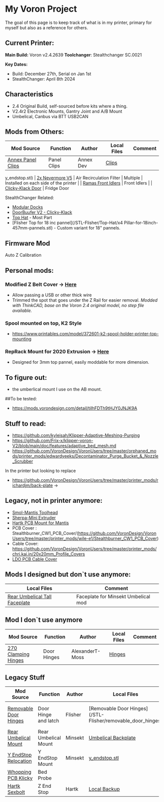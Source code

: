 # My Voron Project

The goal of this page is to keep track of what is in my printer, primary for myself but also as a reference for others.

## Current Printer:
**Main Build:** Voron v2.4.2639
**Toolchanger**: Stealthchanger SC.0021

**Key Dates:**
* Build: December 27th, Serial on Jan 1st
* StealthChanger: April 8th 2024

## Characteristics
* 2.4 Original Build, self-sourced before kits where a thing.
* V2.4r2 Electronic Mounts, Gantry Joint and A/B Mount
* Umbelical, Canbus via BTT USB2CAN



## Mods from Others:

| Mod Source | Function | Author | Local Files | Comment |
| --- | --- |--- |--- | --- |
| [Annex Panel Clips](https://github.com/Annex-Engineering/Annex-Engineering_User_Mods/tree/main/Printers/All_Printers/annex_dev-Panel_2020_Clips_and_Hinges) | Panel Clips | Annex Dev | [Clips](/STL-Others/annex_dev-Panel_2020_Clips_and_Hinges/) |
y_endstop.stl)
| [2x Nevermore V5](https://github.com/nevermore3d/Nevermore_Micro/blob/master/V5_Duo/Mods/Rear-Backmount-Plenum_by-mvieleers/mvieleers_nevermore_plenum_backmount.stl) | Air Recirculation Filter | Multiple | Installed on each side of the printer |
| [Ramas Front Idlers](https://github.com/Ramalama2/Voron-2-Mods/tree/main/Front_Idlers) | Front Idlers | 
| [Clicky-Klack Door](https://github.com/tanaes/whopping_Voron_mods/tree/main/clickyclacky_door) | Fridge Door

StealthChanger Related:
* [Modular Docks](https://github.com/DraftShift/ModularDock)
* [DoorBuufer V2 - Clicky-Klack](https://github.com/DraftShift/DoorBuffer)
* [Top Hat](https://github.com/viesturz/tapchanger/tree/main/TopHat) - Most Part
* [Flisher Top for 18 inc pannel](/STL-Flisher/Top-Hat/x4 Pillar-for-18inch-457mm-pannels.stl) - Custom variant for 18" pannels.

## Firmware Mod
Auto Z Calibration


## Personal mods:
### Modified Z Belt Cover -> [Here](/STL/z_belt_cover/)
* Allow passing a USB or other thick wire
* Trimmed the spot that goes under the Z Rail for easier removal.
*Modded with ThinkCAD, base on the Voron 2.4 original model, no step file available.*

### Spool mounted on top, K2 Style
* https://www.printables.com/model/372601-k2-spool-holder-printer-top-mounting

### RepRack Mount for 2020 Extrusion -> [Here](/STL/2020_reprack_mount/)
* Designed for 3mm top pannel, easily moddable for more dimension.

## To figure out: 
* the umberlical mount I use on the AB mount.

##To be tested:
* https://mods.vorondesign.com/detail/tiIhFDTh9tHJY0JNJK9A


## Stuff to read:
* https://github.com/kyleisah/Klipper-Adaptive-Meshing-Purging
* https://github.com/Frix-x/klipper-voron-V2/blob/main/doc/features/adaptive_bed_mesh.md
* https://github.com/VoronDesign/VoronUsers/tree/master/orphaned_mods/printer_mods/edwardyeeks/Decontaminator_Purge_Bucket_&_Nozzle_Scrubber

In the printer but looking to replace
* https://github.com/VoronDesign/VoronUsers/tree/master/printer_mods/richardjm/back-plate ->

## Legacy, not in printer anymore:
* [Smol-Mantis Toolhead](https://github.com/sporkus/smol_mantis)
* [Sherpa-Mini Extruder](https://github.com/Annex-Engineering/Sherpa_Mini-Extruder)
* [Hartk PCB Mount for Mantis](https://github.com/mandryd/MantisUsermods/tree/main/Usermods/DustinSpeed/Hartk_PCB_Mount)
* PCB Cover : Stealthburner_CW1_PCB_Cover/(https://github.com/VoronDesign/VoronUsers/tree/master/printer_mods/wile-e1/Stealthburner_CW1_PCB_Cover)
* Cable Cover: https://github.com/VoronDesign/VoronUsers/tree/master/printer_mods/chri.kai.in/20x20mm_Profile_Covers
* [LDO PCB Cable Cover](https://github.com/MotorDynamicsLab/LDOVoron2/tree/main/STLs/DOSBCW2MountCover) 


## Mods I designed but don`t use anymore:
| Local Files | Comment |
| --- | --- | 
| [Rear Umbelical Tall Faceplate](/STL-Flisher/Rear-Umbelical/) | Faceplate for Minsekt Umbelical mod  |


## Mod I don`t use anymore
| Mod Source | Function | Author | Local Files | Comment |
| --- | --- |--- |--- | --- |
| [270 Clamping Hinges](https://github.com/VoronDesign/VoronUsers/tree/master/printer_mods/AlexanderT-Moss/270-Clamping-Hinges) | Door Hinges | AlexanderT-Moss | [Hinges](/STL-Others/AlexanderT-Moss-270-Clamping-Hinges/) |



## Legacy Stuff
| Mod Source | Function | Author | Local Files | Comment |
| --- | --- |--- |--- | --- |
| [Removable Door Hinges](/STL-Flisher/removable_door_hinges/) | Door Hinge and latch | Flisher | [Removable Door Hinges](/STL-Flisher/removable_door_hinges/ | Modded from [ElPoPo](https://github.com/VoronDesign/VoronUsers/tree/master/printer_mods/ElPoPo/RemovableDoors) Design |
| [Rear Umbelical Mount](https://github.com/VoronDesign/VoronUsers/tree/master/printer_mods/Minsekt/Rear_Umbilical) | Rear Umbelical Mount | Minsekt | [Umbelical Backplate](/STL-Others/Minsekt-Rear-Umbelical) | Using Backplate Only | 
| [Y EndStop Relocation](https://github.com/VoronDesign/VoronUsers/tree/master/printer_mods/Minsekt/) | Y EndStop Mount | Minsekt | [y_endstop.stl](/STL-Others/Minsekt-Rear-Umbelical/y_endstop.stl)
| [Whopping PCB Klicky](https://github.com/tanaes/whopping_Voron_mods/tree/main/pcb_klicky) | Bed Probe | 
| [Hartk Sexbolt](https://github.com/VoronDesign/VoronUsers/tree/master/printer_mods/hartk1213/Voron2.4_SexBolt_ZEndstop) | Z End Stop | Hartk | [Local Backup](/STL-Others/Hartk-Voron2.4_SexBolt_ZEndstop/) 